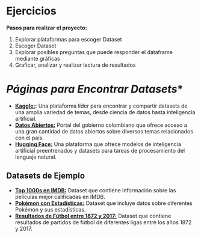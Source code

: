 # Ejercicios

**Pasos para realizar el proyecto:**

1. Explorar plataformas para escoger Dataset
2. Escoger Dataset
3. Explorar posibles preguntas que puede responder el dataframe mediante gráficas
4. Graficar, analizar y realizar lectura de resultados


# *Páginas para Encontrar Datasets**

* **[Kaggle:](https://www.kaggle.com/):** Una plataforma líder para encontrar y compartir datasets de una amplia variedad de temas, desde ciencia de datos hasta inteligencia artificial.
* **[Datos Abiertos:](https://www.datos.gov.co/)** Portal del gobierno colombiano que ofrece acceso a una gran cantidad de datos abiertos sobre diversos temas relacionados con el país.
* **[Hugging Face:](https://huggingface.co/)** Una plataforma que ofrece modelos de inteligencia artificial preentrenados y datasets para tareas de procesamiento del lenguaje natural.

## **Datasets de Ejemplo**

* **[Top 1000s en IMDB:](https://www.kaggle.com/datasets/ramjasmaurya/top-250s-in-imdb)** Dataset que contiene información sobre las películas mejor calificadas en IMDB.
* **[Pokémon con Estadísticas:](https://www.kaggle.com/datasets/abcsds/pokemon)** Dataset que incluye datos sobre diferentes Pokémon y sus estadísticas.
* **[Resultados de Fútbol entre 1872 y 2017:](https://www.kaggle.com/datasets/ramnquintana/resultados-de-futbol-entre-1872-y-2017)** Dataset que contiene resultados de partidos de fútbol de diferentes ligas entre los años 1872 y 2017.






